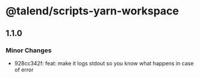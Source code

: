 # @talend/scripts-yarn-workspace

## 1.1.0

### Minor Changes

- 928cc342f: feat: make it logs stdout so you know what happens in case of error
